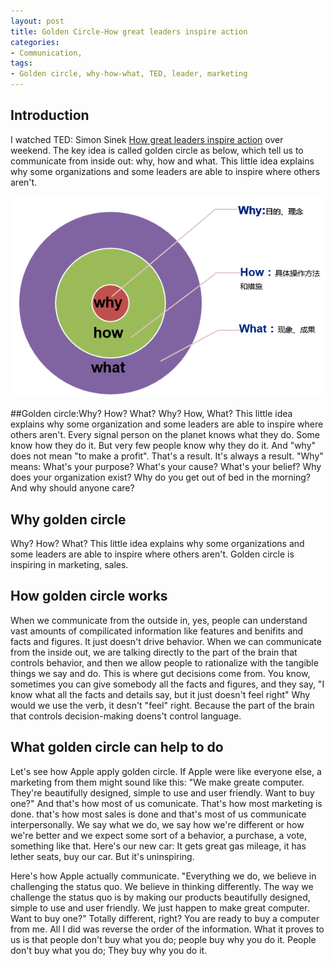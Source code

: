 ```yaml
---
layout: post
title: Golden Circle-How great leaders inspire action
categories:
- Communication, 
tags:
- Golden circle, why-how-what, TED, leader, marketing 
---
```


## Introduction 
I watched TED: Simon Sinek [How great leaders inspire action](http://my.tv.sohu.com/pl/5495164/57708471.shtml) over weekend. The key idea is called golden circle as below, which tell us to communicate from inside out: why, how and what. This little idea explains why some organizations and some leaders are able to inspire where others aren't.  

  ![](/media/pic2016/golden_circle.png)

##Golden circle:Why? How? What? 
Why? How, What? This little idea explains why some organization and some leaders are able to inspire where others aren't. Every signal person on the planet knows what they do. Some know how they do it. But very few people know why they do it. And "why" does not mean "to make a profit". That's a result. It's always a result. "Why" means: What's your purpose? What's your cause? What's your belief? Why does your organization exist? Why do you get out of bed in the morning? And why should anyone care?   

## Why golden circle
Why? How? What? This little idea explains why some organizations and some leaders are able to inspire where others aren't. Golden circle is inspiring in marketing, sales.  
## How golden circle works
When we communicate from the outside in, yes, people can understand vast amounts of compilicated information like features and benifits and facts and figures. It just doesn't drive behavior. When we can communicate from the inside out, we are talking directly to the part of the brain that controls behavior, and then we allow people to rationalize with the tangible things we say and do. This is where gut decisions come from.  You know, sometimes you can give somebody all the facts and figures, and they say, "I know what all the facts and details say, but it just doesn't feel right" Why would we use the verb, it desn't "feel" right. Because the part of the brain that controls decision-making doens't control language. 
## What golden circle can help to do
Let's see how Apple apply golden circle. If Apple were like everyone else, a marketing from them might sound like this: "We make greate computer. They're beautifully designed, simple to use and user friendly. Want to buy one?" And that's how most of us comunicate. That's how most marketing is done. that's how most sales is done and that's most of us communicate interpersonally. We say what we do, we say how we're different or how we're better and we expect some sort of a behavior, a purchase, a vote, something like that. Here's our new car: It gets great gas mileage, it has lether seats, buy our car. But it's uninspiring.   

Here's how Apple actually communicate. "Everything we do, we believe in challenging the status quo. We believe in thinking differently. The way we challenge the status quo is by making our products beautifully designed, simple to use and user friendly. We just happen to make great computer. Want to buy one?" Totally different, right? You are ready to buy a computer from me. All I did was reverse the order of the information. What it proves to us is that people don't buy what you do; people buy why you do it. People don't buy what you do; They buy why you do it. 


   
